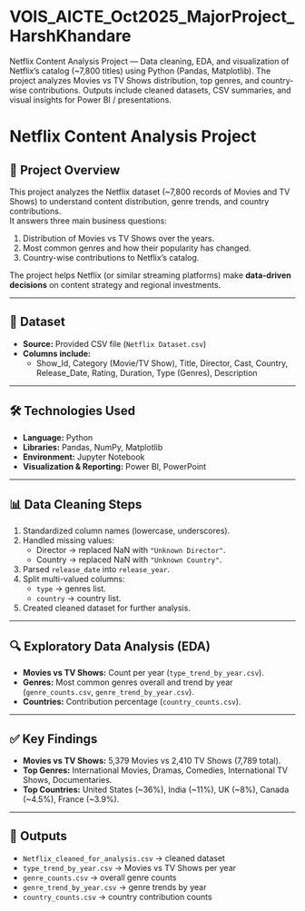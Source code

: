 # VOIS_AICTE_Oct2025_MajorProject_HarshKhandare
Netflix Content Analysis Project — Data cleaning, EDA, and visualization of Netflix’s catalog (~7,800 titles) using Python (Pandas, Matplotlib). The project analyzes Movies vs TV Shows distribution, top genres, and country-wise contributions. Outputs include cleaned datasets, CSV summaries, and visual insights for Power BI / presentations.
# Netflix Content Analysis Project

## 📌 Project Overview
This project analyzes the Netflix dataset (~7,800 records of Movies and TV Shows) to understand content distribution, genre trends, and country contributions.  
It answers three main business questions:
1. Distribution of Movies vs TV Shows over the years.
2. Most common genres and how their popularity has changed.
3. Country-wise contributions to Netflix’s catalog.

The project helps Netflix (or similar streaming platforms) make **data-driven decisions** on content strategy and regional investments.

---

## 📂 Dataset
- **Source:** Provided CSV file (`Netflix Dataset.csv`)
- **Columns include:**
  - Show_Id, Category (Movie/TV Show), Title, Director, Cast, Country, Release_Date, Rating, Duration, Type (Genres), Description

---

## 🛠️ Technologies Used
- **Language:** Python  
- **Libraries:** Pandas, NumPy, Matplotlib  
- **Environment:** Jupyter Notebook  
- **Visualization & Reporting:** Power BI, PowerPoint  

---

## 📊 Data Cleaning Steps
1. Standardized column names (lowercase, underscores).  
2. Handled missing values:
   - Director → replaced NaN with `"Unknown Director"`.
   - Country → replaced NaN with `"Unknown Country"`.
3. Parsed `release_date` into `release_year`.  
4. Split multi-valued columns:
   - `type` → genres list.  
   - `country` → country list.  
5. Created cleaned dataset for further analysis.

---

## 🔍 Exploratory Data Analysis (EDA)
- **Movies vs TV Shows:** Count per year (`type_trend_by_year.csv`).  
- **Genres:** Most common genres overall and trend by year (`genre_counts.csv`, `genre_trend_by_year.csv`).  
- **Countries:** Contribution percentage (`country_counts.csv`).  

---

## ✅ Key Findings
- **Movies vs TV Shows:** 5,379 Movies vs 2,410 TV Shows (7,789 total).  
- **Top Genres:** International Movies, Dramas, Comedies, International TV Shows, Documentaries.  
- **Top Countries:** United States (~36%), India (~11%), UK (~8%), Canada (~4.5%), France (~3.9%).  

---

## 📂 Outputs
- `Netflix_cleaned_for_analysis.csv` → cleaned dataset  
- `type_trend_by_year.csv` → Movies vs TV Shows per year  
- `genre_counts.csv` → overall genre counts  
- `genre_trend_by_year.csv` → genre trends by year  
- `country_counts.csv` → country contribution counts  


